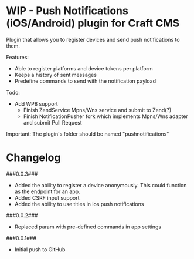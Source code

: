 WIP - Push Notifications (iOS/Android) plugin for Craft CMS
=================

Plugin that allows you to register devices and send push notifications to them.

Features:
- Able to register platforms and device tokens per platform
- Keeps a history of sent messages
- Predefine commands to send with the notification payload

Todo:
- Add WP8 support
	- Finish ZendService Mpns/Wns service and submit to Zend(?)
	- Finish NotificationPusher fork which implements Mpns/Wns adapter and submit Pull Request

Important:
The plugin's folder should be named "pushnotifications"

Changelog
=================
###0.0.3###
- Added the ability to register a device anonymously. This could function as the endpoint for an app.
- Added CSRF input support
- Added the ability to use titles in ios push notifications

###0.0.2###
- Replaced param with pre-defined commands in app settings

###0.0.1###
- Initial push to GitHub
